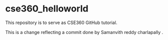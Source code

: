 # cse360_helloworld
This repository is to serve as CSE360 GitHub tutorial.

This is a change reflecting a commit done by Samanvith reddy charlapally
.
